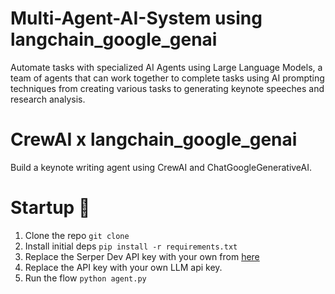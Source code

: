 # Multi-Agent-AI-System using langchain_google_genai
Automate tasks with specialized AI Agents using Large Language Models, a team of agents that can work together to complete tasks using AI prompting techniques from creating various tasks to generating keynote speeches and research analysis.

# CrewAI x langchain_google_genai
Build a keynote writing agent using CrewAI and ChatGoogleGenerativeAI.

# Startup 🚀
1. Clone the repo `git clone `
2. Install initial deps `pip install -r requirements.txt`
3. Replace the Serper Dev API key with your own from <a href="https://serper.dev/api-key">here</a>
4. Replace the API key with your own LLM api key. 
5. Run the flow `python agent.py`
